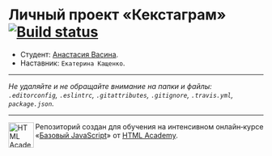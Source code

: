 # Личный проект «Кекстаграм» [![Build status][travis-image]][travis-url]

* Студент: [Анастасия Васина](https://up.htmlacademy.ru/javascript/10/user/153140).
* Наставник: `Екатерина Кащенко`.

---

_Не удаляйте и не обращайте внимание на папки и файлы:_<br>
_`.editorconfig`, `.eslintrc`, `.gitattributes`, `.gitignore`, `.travis.yml`, `package.json`._

---

<a href="https://htmlacademy.ru/intensive/javascript"><img align="left" width="50" height="50" title="HTML Academy" src="https://up.htmlacademy.ru/static/img/intensive/javascript/logo-for-github.svg"></a>

Репозиторий создан для обучения на интенсивном онлайн‑курсе «[Базовый JavaScript](https://htmlacademy.ru/intensive/javascript)» от [HTML Academy](https://htmlacademy.ru).

[travis-image]: https://travis-ci.org/htmlacademy-javascript/153140-kekstagram.svg?branch=master
[travis-url]: https://travis-ci.org/htmlacademy-javascript/153140-kekstagram
